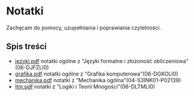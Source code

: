 # Notatki

Zachęcam do pomocy, uzupełniania i poprawiania czytelności.

## Spis treści

- [jezyki.pdf](jezyki-formalne/jezyki.pdf) notatki ogólne z "Języki formalne i złożoność obliczeniowa"(06-DJFZLI0)
- [grafika.pdf](grafika/grafika.pdf) notatki ogólne z "Grafika komputerowa"(06-DGKOLI0)
- [mechanika.pdf](mechanika/mechanika.pdf) notatki z "Mechanika ogólna"(04-S3INK01-P02139)
- [ltm.pdf](ltm/ltm.pdf) notatki z "Logiki i Teorii Mnogości"(06-DLTMLI0)
